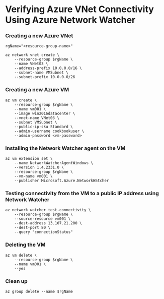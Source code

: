 # Verifying Azure VNet Connectivity Using Azure Network Watcher


### Creating a new Azure VNet
```
rgName="<resource-group-name>"

az network vnet create \
    --resource-group $rgName \
    --name VNet03 \
    --address-prefix 10.0.0.0/16 \
    --subnet-name VMSubnet \
    --subnet-prefix 10.0.0.0/26
```

### Creating a new Azure VM
```
az vm create \
    --resource-group $rgName \
    --name vm001 \
    --image win2016datacenter \
    --vnet-name VNet03 \
    --subnet VMSubnet \
    --public-ip-sku Standard \
    --admin-username cookbookuser \
    --admin-password <vm-password>
```

### Installing the Network Watcher agent on the VM
```
az vm extension set \
    --name NetworkWatcherAgentWindows \
    --version 1.4.2331.0 \
    --resource-group $rgName \
    --vm-name vm001 \
    --publisher Microsoft.Azure.NetworkWatcher
```

### Testing connectivity from the VM to a public IP address using Network Watcher
```
az network watcher test-connectivity \
    --resource-group $rgName \
    --source-resource vm001 \
    --dest-address 13.107.21.200 \
    --dest-port 80 \
    --query "connectionStatus"
```

### Deleting the VM
```
az vm delete \
    --resource-group $rgName \
    --name vm001 \
    --yes
```

### Clean up
```
az group delete --name $rgName
```